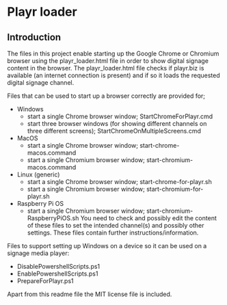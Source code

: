 Playr loader
============

Introduction
------------
The files in this project enable starting up the Google Chrome or Chromium
browser using the playr_loader.html file in order to show digital signage
content in the browser. The playr_loader.html file checks if playr.biz
is available (an internet connection is present) and if so it loads the
requested digital signage channel.

Files that can be used to start up a browser correctly are provided for;
* Windows
  + start a single Chrome browser window; StartChromeForPlayr.cmd
  + start three browser windows (for showing different channels on three
    different screens); StartChromeOnMultipleScreens.cmd
* MacOS
  + start a single Chrome browser window; start-chrome-macos.command
  + start a single Chromium browser window; start-chromium-macos.command
* Linux (generic)
  + start a single Chrome browser window; start-chrome-for-playr.sh
  + start a single Chromium browser window; start-chromium-for-playr.sh
* Raspberry Pi OS
  + start a single Chromium browser window; start-chromium-RaspberryPiOS.sh
You need to check and possibly edit the content of these files to set the
intended channel(s) and possibly other settings. These files contain further
instructions/information.

Files to support setting up Windows on a device so it can be used on a
signage media player:
* DisablePowershellScripts.ps1
* EnablePowershellScripts.ps1
* PrepareForPlayr.ps1

Apart from this readme file the MIT license file is included.